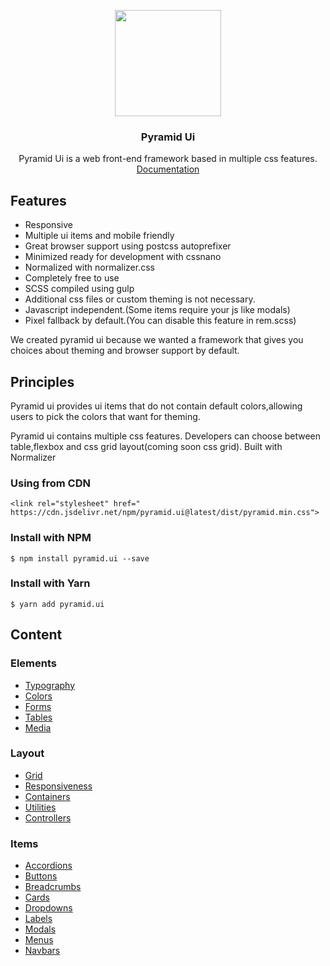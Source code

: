<p align="center">
  <a href="https://ui.redpyramids.com/">
    <img src="https://ui.redpyramids.com/media/pyramidlogo.svg" alt="" width=170 height=170>
  </a>
</p>
  <h3 align="center">Pyramid Ui</h3>

 <p align="center">
   Pyramid Ui is a web front-end framework based in multiple css features.
<br>
 <a href="https://ui.redpyramids.com/docs">Documentation</a>
    
</p>



## Features
- Responsive
- Multiple ui items and mobile friendly
- Great browser support using postcss autoprefixer
- Minimized ready for development with cssnano
- Normalized with normalizer.css
- Completely free to use
- SCSS compiled using gulp
- Additional css files or custom theming is not necessary.
- Javascript independent.(Some items require your js like modals)
- Pixel fallback by default.(You can disable this feature in rem.scss)



We created pyramid ui because we wanted a framework that gives you choices about theming and browser support by default.


## Principles
Pyramid ui provides ui items that do not contain default colors,allowing users to pick the colors that want for theming.

Pyramid ui contains multiple css features. Developers can choose between table,flexbox and css grid layout(coming soon css grid).
Built with Normalizer 

### Using from CDN


`<link rel="stylesheet" href=" https://cdn.jsdelivr.net/npm/pyramid.ui@latest/dist/pyramid.min.css">`

### Install with NPM
`$ npm install pyramid.ui --save`

### Install with Yarn
`$ yarn add pyramid.ui`


## Content

### Elements
- [Typography](https://ui.redpyramids.com/elements#Typography)
- [Colors](https://ui.redpyramids.com/elements#Colors)
- [Forms](https://ui.redpyramids.com/elements#Forms)
- [Tables](https://ui.redpyramids.com/elements#Tables)
- [Media](https://ui.redpyramids.com/elements#Media)

### Layout
- [Grid](https://ui.redpyramids.com/layout#Grid) 
- [Responsiveness](https://ui.redpyramids.com/layout#Responsive)
- [Containers](https://ui.redpyramids.com/layout#Containers)
- [Utilities](https://ui.redpyramids.com/layout#Utilities)
- [Controllers](https://ui.redpyramids.com/layout#Controllers)

### Items
- [Accordions](https://ui.redpyramids.com/items#Accordions)
- [Buttons](https://ui.redpyramids.com/items#Buttons)
- [Breadcrumbs](https://ui.redpyramids.com/items#Breadcrumbs)
- [Cards](https://ui.redpyramids.com/items#Cards)
- [Dropdowns](https://ui.redpyramids.com/items#Dropdowns)
- [Labels](https://ui.redpyramids.com/items#Labels)
- [Modals](https://ui.redpyramids.com/items#Modals)
- [Menus](https://ui.redpyramids.com/items#Menus)
- [Navbars](https://ui.redpyramids.com/items#Navbars)

